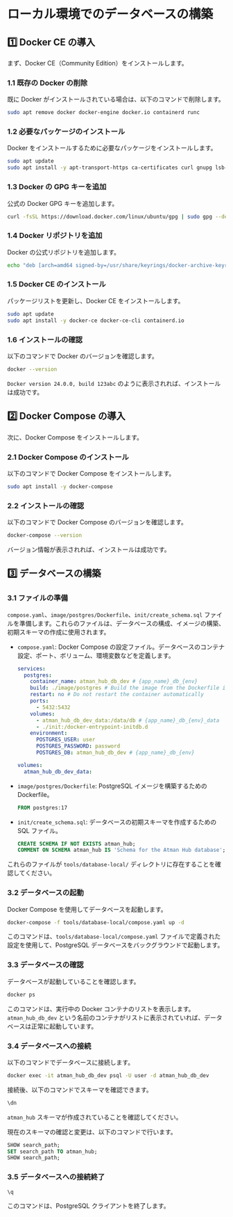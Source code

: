 # ローカル環境でのデータベースの構築

## 1️⃣ Docker CE の導入

まず、Docker CE（Community Edition）をインストールします。

### 1.1 既存の Docker の削除

既に Docker がインストールされている場合は、以下のコマンドで削除します。

```bash
sudo apt remove docker docker-engine docker.io containerd runc
```

### 1.2 必要なパッケージのインストール

Docker をインストールするために必要なパッケージをインストールします。

```bash
sudo apt update
sudo apt install -y apt-transport-https ca-certificates curl gnupg lsb-release
```

### 1.3 Docker の GPG キーを追加

公式の Docker GPG キーを追加します。

```bash
curl -fsSL https://download.docker.com/linux/ubuntu/gpg | sudo gpg --dearmor -o /usr/share/keyrings/docker-archive-keyring.gpg
```

### 1.4 Docker リポジトリを追加

Docker の公式リポジトリを追加します。

```bash
echo "deb [arch=amd64 signed-by=/usr/share/keyrings/docker-archive-keyring.gpg] https://download.docker.com/linux/ubuntu $(lsb_release -cs) stable" | sudo tee /etc/apt/sources.list.d/docker.list > /dev/null
```

### 1.5 Docker CE のインストール

パッケージリストを更新し、Docker CE をインストールします。

```bash
sudo apt update
sudo apt install -y docker-ce docker-ce-cli containerd.io
```

### 1.6 インストールの確認

以下のコマンドで Docker のバージョンを確認します。

```bash
docker --version
```

`Docker version 24.0.0, build 123abc` のように表示されれば、インストールは成功です。

## 2️⃣ Docker Compose の導入

次に、Docker Compose をインストールします。

### 2.1 Docker Compose のインストール

以下のコマンドで Docker Compose をインストールします。

```bash
sudo apt install -y docker-compose
```

### 2.2 インストールの確認

以下のコマンドで Docker Compose のバージョンを確認します。

```bash
docker-compose --version
```

バージョン情報が表示されれば、インストールは成功です。

## 3️⃣ データベースの構築

### 3.1 ファイルの準備

`compose.yaml`、`image/postgres/Dockerfile`、`init/create_schema.sql` ファイルを準備します。これらのファイルは、データベースの構成、イメージの構築、初期スキーマの作成に使用されます。

- `compose.yaml`: Docker Compose の設定ファイル。データベースのコンテナ設定、ポート、ボリューム、環境変数などを定義します。

  ```yaml
  services:
    postgres:
      container_name: atman_hub_db_dev # {app_name}_db_{env}
      build: ./image/postgres # Build the image from the Dockerfile in the image/postgres directory
      restart: no # Do not restart the container automatically
      ports:
        - 5432:5432
      volumes:
        - atman_hub_db_dev_data:/data/db # {app_name}_db_{env}_data
        - ./init:/docker-entrypoint-initdb.d
      environment:
        POSTGRES_USER: user
        POSTGRES_PASSWORD: password
        POSTGRES_DB: atman_hub_db_dev # {app_name}_db_{env}

  volumes:
    atman_hub_db_dev_data:
  ```

- `image/postgres/Dockerfile`: PostgreSQL イメージを構築するための Dockerfile。

  ```dockerfile
  FROM postgres:17
  ```

- `init/create_schema.sql`: データベースの初期スキーマを作成するための SQL ファイル。

  ```sql
  CREATE SCHEMA IF NOT EXISTS atman_hub;
  COMMENT ON SCHEMA atman_hub IS 'Schema for the Atman Hub database';
  ```

これらのファイルが `tools/database-local/` ディレクトリに存在することを確認してください。

### 3.2 データベースの起動

Docker Compose を使用してデータベースを起動します。

```bash
docker-compose -f tools/database-local/compose.yaml up -d
```

このコマンドは、`tools/database-local/compose.yaml` ファイルで定義された設定を使用して、PostgreSQL データベースをバックグラウンドで起動します。

### 3.3 データベースの確認

データベースが起動していることを確認します。

```bash
docker ps
```

このコマンドは、実行中の Docker コンテナのリストを表示します。`atman_hub_db_dev` という名前のコンテナがリストに表示されていれば、データベースは正常に起動しています。

### 3.4 データベースへの接続

以下のコマンドでデータベースに接続します。

```bash
docker exec -it atman_hub_db_dev psql -U user -d atman_hub_db_dev
```

接続後、以下のコマンドでスキーマを確認できます。

```sql
\dn
```

`atman_hub` スキーマが作成されていることを確認してください。

現在のスキーマの確認と変更は、以下のコマンドで行います。

```sql
SHOW search_path;
SET search_path TO atman_hub;
SHOW search_path;
```

### 3.5 データベースへの接続終了

```bash
\q
```

このコマンドは、PostgreSQL クライアントを終了します。
